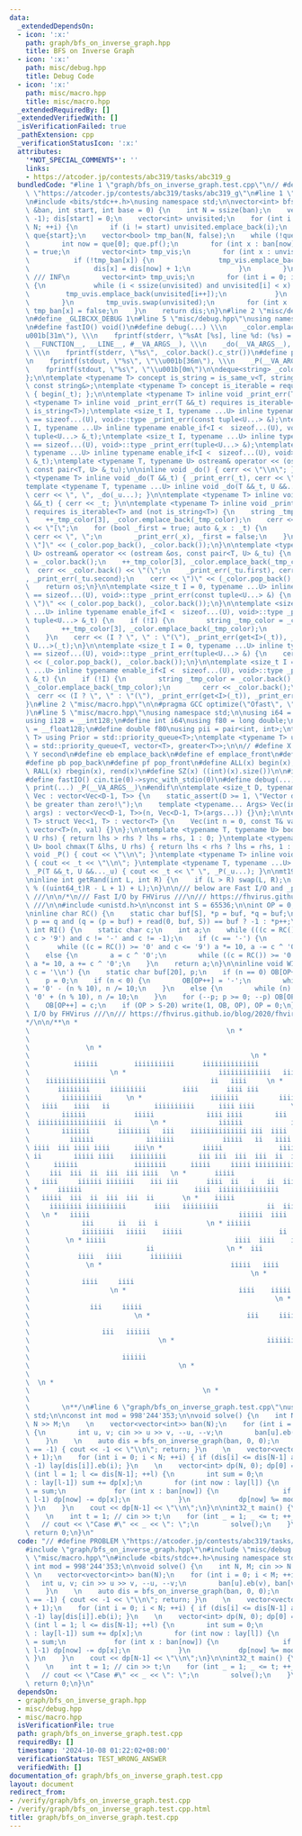 ```yaml
---
data:
  _extendedDependsOn:
  - icon: ':x:'
    path: graph/bfs_on_inverse_graph.hpp
    title: BFS on Inverse Graph
  - icon: ':x:'
    path: misc/debug.hpp
    title: Debug Code
  - icon: ':x:'
    path: misc/macro.hpp
    title: misc/macro.hpp
  _extendedRequiredBy: []
  _extendedVerifiedWith: []
  _isVerificationFailed: true
  _pathExtension: cpp
  _verificationStatusIcon: ':x:'
  attributes:
    '*NOT_SPECIAL_COMMENTS*': ''
    links:
    - https://atcoder.jp/contests/abc319/tasks/abc319_g
  bundledCode: "#line 1 \"graph/bfs_on_inverse_graph.test.cpp\"\n// #define PROBLEM\
    \ \"https://atcoder.jp/contests/abc319/tasks/abc319_g\"\n#line 1 \"graph/bfs_on_inverse_graph.hpp\"\
    \n#include <bits/stdc++.h>\nusing namespace std;\n\nvector<int> bfs_on_inverse_graph(auto\
    \ &ban, int start, int base = 0) {\n    int N = ssize(ban);\n    vector<int> dis(N,\
    \ -1); dis[start] = 0;\n    vector<int> unvisited;\n    for (int i = base; i <\
    \ N; ++i) {\n        if (i != start) unvisited.emplace_back(i);\n    }\n    deque<int>\
    \ que{start};\n    vector<bool> tmp_ban(N, false);\n    while (!que.empty()) {\n\
    \        int now = que[0]; que.pf();\n        for (int x : ban[now]) tmp_ban[x]\
    \ = true;\n        vector<int> tmp_vis;\n        for (int x : unvisited) {\n \
    \           if (!tmp_ban[x]) {\n                tmp_vis.emplace_back(x), que.emplace_back(x);\n\
    \                dis[x] = dis[now] + 1;\n            }\n        }\n        tmp_vis.emplace_back(N);\
    \ /// INF\n        vector<int> tmp_uvis;\n        for (int i = 0; int x : tmp_vis)\
    \ {\n            while (i < ssize(unvisited) and unvisited[i] < x) {\n       \
    \         tmp_uvis.emplace_back(unvisited[i++]);\n            }\n            ++i;\n\
    \        }\n        tmp_uvis.swap(unvisited);\n        for (int x : ban[now])\
    \ tmp_ban[x] = false;\n    }\n    return dis;\n}\n#line 2 \"misc/debug.hpp\"\n\
    \n#define _GLIBCXX_DEBUG 1\n#line 5 \"misc/debug.hpp\"\nusing namespace std;\n\
    \n#define fastIO() void()\n#define debug(...) \\\n    _color.emplace_back(\"\\\
    u001b[31m\"), \\\n    fprintf(stderr, \"%sAt [%s], line %d: (%s) = \", _color.back().c_str(),\
    \ __FUNCTION__, __LINE__, #__VA_ARGS__), \\\n    _do(__VA_ARGS__), _color.pop_back(),\
    \ \\\n    fprintf(stderr, \"%s\", _color.back().c_str())\n#define print(...) \\\
    \n    fprintf(stdout, \"%s\", \"\\u001b[36m\"), \\\n    _P(__VA_ARGS__), \\\n\
    \    fprintf(stdout, \"%s\", \"\\u001b[0m\")\n\ndeque<string> _color{\"\\u001b[0m\"\
    };\n\ntemplate <typename T> concept is_string = is_same_v<T, string&> or is_same_v<T,\
    \ const string&>;\ntemplate <typename T> concept is_iterable = requires (T _t)\
    \ { begin(_t); };\n\ntemplate <typename T> inline void _print_err(T &&_t);\ntemplate\
    \ <typename T> inline void _print_err(T &&_t) requires is_iterable<T> and (not\
    \ is_string<T>);\ntemplate <size_t I, typename ...U> inline typename enable_if<I\
    \ == sizeof...(U), void>::type _print_err(const tuple<U...> &);\ntemplate <size_t\
    \ I, typename ...U> inline typename enable_if<I <  sizeof...(U), void>::type _print_err(const\
    \ tuple<U...> &_t);\ntemplate <size_t I, typename ...U> inline typename enable_if<I\
    \ == sizeof...(U), void>::type _print_err(tuple<U...> &);\ntemplate <size_t I,\
    \ typename ...U> inline typename enable_if<I <  sizeof...(U), void>::type _print_err(tuple<U...>\
    \ &_t);\ntemplate <typename T, typename U> ostream& operator << (ostream &os,\
    \ const pair<T, U> &_tu);\n\ninline void _do() { cerr << \"\\n\"; }\ntemplate\
    \ <typename T> inline void _do(T &&_t) { _print_err(_t), cerr << \"\\n\"; }\n\
    template <typename T, typename ...U> inline void _do(T &&_t, U &&..._u) { _print_err(_t),\
    \ cerr << \", \", _do(_u...); }\n\ntemplate <typename T> inline void _print_err(T\
    \ &&_t) { cerr << _t; }\n\ntemplate <typename T> inline void _print_err(T &&_t)\
    \ requires is_iterable<T> and (not is_string<T>) {\n    string _tmp_color = _color.back();\n\
    \    ++_tmp_color[3], _color.emplace_back(_tmp_color);\n    cerr << _color.back()\
    \ << \"[\";\n    for (bool _first = true; auto &_x : _t) {\n        if (!_first)\
    \ cerr << \", \";\n        _print_err(_x), _first = false;\n    }\n    cerr <<\
    \ \"]\" << (_color.pop_back(), _color.back());\n}\n\ntemplate <typename T, typename\
    \ U> ostream& operator << (ostream &os, const pair<T, U> &_tu) {\n    string _tmp_color\
    \ = _color.back();\n    ++_tmp_color[3], _color.emplace_back(_tmp_color);\n  \
    \  cerr << _color.back() << \"(\";\n    _print_err(_tu.first), cerr << \", \"\
    , _print_err(_tu.second);\n    cerr << \")\" << (_color.pop_back(), _color.back());\n\
    \    return os;\n}\n\ntemplate <size_t I = 0, typename ...U> inline typename enable_if<I\
    \ == sizeof...(U), void>::type _print_err(const tuple<U...> &) {\n    cerr <<\
    \ \")\" << (_color.pop_back(), _color.back());\n}\n\ntemplate <size_t I = 0, typename\
    \ ...U> inline typename enable_if<I <  sizeof...(U), void>::type _print_err(const\
    \ tuple<U...> &_t) {\n    if (!I) {\n        string _tmp_color = _color.back();\n\
    \        ++_tmp_color[3], _color.emplace_back(_tmp_color);\n        cerr << _color.back();\n\
    \    }\n    cerr << (I ? \", \" : \"(\"), _print_err(get<I>(_t)), _print_err<I+1,\
    \ U...>(_t);\n}\n\ntemplate <size_t I = 0, typename ...U> inline typename enable_if<I\
    \ == sizeof...(U), void>::type _print_err(tuple<U...> &) {\n    cerr << \")\"\
    \ << (_color.pop_back(), _color.back());\n}\n\ntemplate <size_t I = 0, typename\
    \ ...U> inline typename enable_if<I <  sizeof...(U), void>::type _print_err(tuple<U...>\
    \ &_t) {\n    if (!I) {\n        string _tmp_color = _color.back();\n        ++_tmp_color[3],\
    \ _color.emplace_back(_tmp_color);\n        cerr << _color.back();\n    }\n  \
    \  cerr << (I ? \", \" : \"(\"), _print_err(get<I>(_t)), _print_err<I+1, U...>(_t);\n\
    }\n#line 2 \"misc/macro.hpp\"\n\n#pragma GCC optimize(\"Ofast\", \"unroll-loops\"\
    )\n#line 5 \"misc/macro.hpp\"\nusing namespace std;\n\nusing i64 = long long;\n\
    using i128 = __int128;\n#define int i64\nusing f80 = long double;\nusing f128\
    \ = __float128;\n#define double f80\nusing pii = pair<int, int>;\ntemplate <typename\
    \ T> using Prior = std::priority_queue<T>;\ntemplate <typename T> using prior\
    \ = std::priority_queue<T, vector<T>, greater<T>>;\n\n// #define X first\n// #define\
    \ Y second\n#define eb emplace_back\n#define ef emplace_front\n#define ee emplace\n\
    #define pb pop_back\n#define pf pop_front\n#define ALL(x) begin(x), end(x)\n#define\
    \ RALL(x) rbegin(x), rend(x)\n#define SZ(x) ((int)(x).size())\n\n#ifndef local\n\
    #define fastIO() cin.tie(0)->sync_with_stdio(0)\n#define debug(...) void()\n#define\
    \ print(...) _P(__VA_ARGS__)\n#endif\n\ntemplate <size_t D, typename T> struct\
    \ Vec : vector<Vec<D-1, T>> {\n    static_assert(D >= 1, \"Vector dimension must\
    \ be greater than zero!\");\n    template <typename... Args> Vec(int n = 0, Args...\
    \ args) : vector<Vec<D-1, T>>(n, Vec<D-1, T>(args...)) {}\n};\n\ntemplate <typename\
    \ T> struct Vec<1, T> : vector<T> {\n    Vec(int n = 0, const T& val = T()) :\
    \ vector<T>(n, val) {}\n};\n\ntemplate <typename T, typename U> bool chmin(T &lhs,\
    \ U rhs) { return lhs > rhs ? lhs = rhs, 1 : 0; }\ntemplate <typename T, typename\
    \ U> bool chmax(T &lhs, U rhs) { return lhs < rhs ? lhs = rhs, 1 : 0; }\n\ninline\
    \ void _P() { cout << \"\\n\"; }\ntemplate <typename T> inline void _P(T &&_t)\
    \ { cout << _t << \"\\n\"; }\ntemplate <typename T, typename ...U> inline void\
    \ _P(T &&_t, U &&..._u) { cout << _t << \" \", _P(_u...); }\n\nmt19937_64 rng(chrono::steady_clock::now().time_since_epoch().count());\n\
    \ninline int getRand(int L, int R) {\n    if (L > R) swap(L, R);\n    return (int)(rng()\
    \ % ((uint64_t)R - L + 1) + L);\n}\n\n/// below are Fast I/O and _print_err templates\
    \ ///\n\n/*\n/// Fast I/O by FHVirus ///\n/// https://fhvirus.github.io/blog/2020/fhvirus-io/\
    \ ///\n\n#include <unistd.h>\n\nconst int S = 65536;\n\nint OP = 0;\nchar OB[S];\n\
    \ninline char RC() {\n    static char buf[S], *p = buf, *q = buf;\n    return\
    \ p == q and (q = (p = buf) + read(0, buf, S)) == buf ? -1 : *p++;\n}\n\ninline\
    \ int RI() {\n    static char c;\n    int a;\n    while (((c = RC()) < '0' or\
    \ c > '9') and c != '-' and c != -1);\n    if (c == '-') {\n        a = 0;\n \
    \       while ((c = RC()) >= '0' and c <= '9') a *= 10, a -= c ^ '0';\n    }\n\
    \    else {\n        a = c ^ '0';\n        while ((c = RC()) >= '0' and c <= '9')\
    \ a *= 10, a += c ^ '0';\n    }\n    return a;\n}\n\ninline void WI(int n, char\
    \ c = '\\n') {\n    static char buf[20], p;\n    if (n == 0) OB[OP++] = '0';\n\
    \    p = 0;\n    if (n < 0) {\n        OB[OP++] = '-';\n        while (n) buf[p++]\
    \ = '0' - (n % 10), n /= 10;\n    }\n    else {\n        while (n) buf[p++] =\
    \ '0' + (n % 10), n /= 10;\n    }\n    for (--p; p >= 0; --p) OB[OP++] = buf[p];\n\
    \    OB[OP++] = c;\n    if (OP > S-20) write(1, OB, OP), OP = 0;\n}\n\n/// Fast\
    \ I/O by FHVirus ///\n/// https://fhvirus.github.io/blog/2020/fhvirus-io/ ///\n\
    */\n\n/**\n *                                                                \
    \                                                 \n *                       \
    \                                                                            \
    \              \n *                                                          \
    \                                                       \n *                 \
    \           iiiiii         iiiiiiiiii       iiiiiiiiiiiiii                   \
    \                    \n *                       iiiiiiiiiiiii   iiiiiii    iiii\
    \    iiiiiiiiiiiiiii                          ii   iiii     \n *             \
    \       iiiiiiii     iiiiiiiii         iiii       iiii iii              iii  \
    \        iiiiiiiiii      \n *                 iiiiiii          iiiiii        \
    \   iiii    iiii   ii           iiiiiiiiii      iiii iiii         \n *       \
    \        iiiiii            iiiii             iiii iiii        iii      iiii  \
    \  iiiiiiiiiiiiiiiii  ii       \n *             iiiiii            iiiiiii    \
    \        iiiiiii       iiiiiiii   iii    iiiiiiiiiiiiii iii  iiii       \n * \
    \          iiiiii             iiiiiii            iiiii   ii   iiii       iiiiiiiiiii\
    \ iiii  iii iiii iiii      iii\n *          iiiii              iiiiiiii      \
    \ ii        iiiii iiii    iiiiiiiii        iii iii  iii  iii  ii  iiii \n *  \
    \      iiiiii              iiiiiiii      iiiii     iiiii iiiiiiiiiiiiiiii    \
    \     iii  iii  ii  iii  iii iiii   \n *       iiiii                 iiiiii  \
    \   iiii     iiiiii iiiiiii    iii iii       iiii  ii   i   ii  iii  iii     \n\
    \ *     iiiiii                            iiii  iiiiiiiiiiiiiii       iii iiii\
    \   iiiii  iii  ii  iii  iii  ii       \n *    iiiii                         \
    \     iiiiiiii iiiiiiiiii       iiii   iiiiiiiii            ii  iii  ii      \
    \   \n *   iiiii                                     iiiiii  iiii      iiiii \
    \             iii      ii   ii  i            \n * iiiiii                     \
    \             iiiiiiii   iiiii    iiiii                        ii  ii   ii   \
    \         \n * iiiii                                iiii  iiii    iiiiiiiiiiii\
    \                             ii                  \n *  iii                  \
    \            iiii   iiii       iiiiiiii                                      \
    \              \n *                                iiiii   iiii              \
    \                                                       \n *                 \
    \             iiii     iiii                                                  \
    \                    \n *                            iiii    iiiii           \
    \                                                             \n *           \
    \               iii     iiiii                                                \
    \                          \n *                        iii     iiiii         \
    \                                                                   \n *     \
    \                  iii   iiiiii                                              \
    \                                \n *                       iiiiiiiii        \
    \                                                                         \n *\
    \                       iiiiii                                               \
    \                                     \n *                                   \
    \                                                                            \
    \  \n *                                                                      \
    \                                           \n *                             \
    \                                                                            \
    \        \n**/\n#line 6 \"graph/bfs_on_inverse_graph.test.cpp\"\nusing namespace\
    \ std;\n\nconst int mod = 998'244'353;\n\nvoid solve() {\n    int N, M; cin >>\
    \ N >> M;\n    \n    vector<vector<int>> ban(N);\n    for (int i = 0; i < M; ++i)\
    \ {\n        int u, v; cin >> u >> v, --u, --v;\n        ban[u].eb(v), ban[v].eb(u);\n\
    \    }\n    \n    auto dis = bfs_on_inverse_graph(ban, 0, 0);\n    \n    if (dis[N-1]\
    \ == -1) { cout << -1 << \"\\n\"; return; }\n    \n    vector<vector<int>> lay(dis[N-1]\
    \ + 1);\n    for (int i = 0; i < N; ++i) { if (dis[i] <= dis[N-1] and dis[i] !=\
    \ -1) lay[dis[i]].eb(i); }\n    \n    vector<int> dp(N, 0); dp[0] = 1;\n    for\
    \ (int l = 1; l <= dis[N-1]; ++l) {\n        int sum = 0;\n        for (int x\
    \ : lay[l-1]) sum += dp[x];\n        for (int now : lay[l]) {\n            dp[now]\
    \ = sum;\n            for (int x : ban[now]) {\n                if (dis[x] ==\
    \ l-1) dp[now] -= dp[x];\n            }\n            dp[now] %= mod;\n       \
    \ }\n    }\n    cout << dp[N-1] << \"\\n\";\n}\n\nint32_t main() {\n    fastIO();\n\
    \    \n    int t = 1; // cin >> t;\n    for (int _ = 1; _ <= t; ++_) {\n     \
    \   // cout << \"Case #\" << _ << \": \";\n        solve();\n    }\n    \n   \
    \ return 0;\n}\n"
  code: "// #define PROBLEM \"https://atcoder.jp/contests/abc319/tasks/abc319_g\"\n\
    #include \"graph/bfs_on_inverse_graph.hpp\"\n#include \"misc/debug.hpp\"\n#include\
    \ \"misc/macro.hpp\"\n#include <bits/stdc++.h>\nusing namespace std;\n\nconst\
    \ int mod = 998'244'353;\n\nvoid solve() {\n    int N, M; cin >> N >> M;\n   \
    \ \n    vector<vector<int>> ban(N);\n    for (int i = 0; i < M; ++i) {\n     \
    \   int u, v; cin >> u >> v, --u, --v;\n        ban[u].eb(v), ban[v].eb(u);\n\
    \    }\n    \n    auto dis = bfs_on_inverse_graph(ban, 0, 0);\n    \n    if (dis[N-1]\
    \ == -1) { cout << -1 << \"\\n\"; return; }\n    \n    vector<vector<int>> lay(dis[N-1]\
    \ + 1);\n    for (int i = 0; i < N; ++i) { if (dis[i] <= dis[N-1] and dis[i] !=\
    \ -1) lay[dis[i]].eb(i); }\n    \n    vector<int> dp(N, 0); dp[0] = 1;\n    for\
    \ (int l = 1; l <= dis[N-1]; ++l) {\n        int sum = 0;\n        for (int x\
    \ : lay[l-1]) sum += dp[x];\n        for (int now : lay[l]) {\n            dp[now]\
    \ = sum;\n            for (int x : ban[now]) {\n                if (dis[x] ==\
    \ l-1) dp[now] -= dp[x];\n            }\n            dp[now] %= mod;\n       \
    \ }\n    }\n    cout << dp[N-1] << \"\\n\";\n}\n\nint32_t main() {\n    fastIO();\n\
    \    \n    int t = 1; // cin >> t;\n    for (int _ = 1; _ <= t; ++_) {\n     \
    \   // cout << \"Case #\" << _ << \": \";\n        solve();\n    }\n    \n   \
    \ return 0;\n}\n"
  dependsOn:
  - graph/bfs_on_inverse_graph.hpp
  - misc/debug.hpp
  - misc/macro.hpp
  isVerificationFile: true
  path: graph/bfs_on_inverse_graph.test.cpp
  requiredBy: []
  timestamp: '2024-10-08 01:22:02+08:00'
  verificationStatus: TEST_WRONG_ANSWER
  verifiedWith: []
documentation_of: graph/bfs_on_inverse_graph.test.cpp
layout: document
redirect_from:
- /verify/graph/bfs_on_inverse_graph.test.cpp
- /verify/graph/bfs_on_inverse_graph.test.cpp.html
title: graph/bfs_on_inverse_graph.test.cpp
---
```

